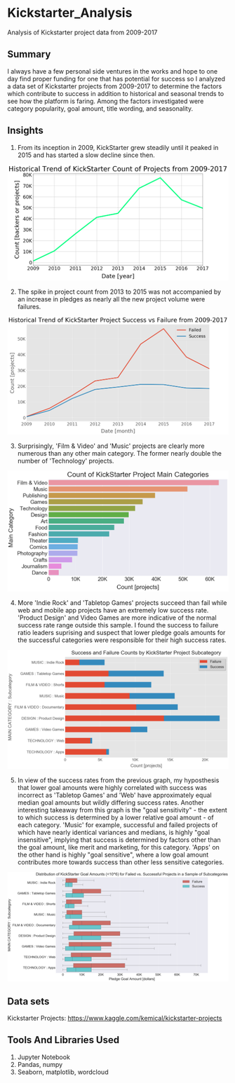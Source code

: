 # Kickstarter_Analysis
Analysis of Kickstarter project data from 2009-2017


## Summary 
I always have a few personal side ventures in the works and hope to one day find proper funding for one that has potential for success so I analyzed a data set of Kickstarter projects from 2009-2017 to determine the factors which contribute to success in addition to historical and seasonal trends to see how the platform is faring. Among the factors investigated were category popularity, goal amount, title wording, and seasonality.

## Insights

1. From its inception in 2009, KickStarter grew steadily until it peaked in 2015 and has started a slow decline since then.
<p align="center">
  <img src="https://github.com/GregMurray30/Kickstarter_Analysis/blob/master/year_trend.png" title="Historical Trend">
</p>



2.  The spike in project count from 2013 to 2015 was not accompanied by an increase in pledges as nearly all the new project volume were failures.
<p align="center">
  <img src="https://github.com/GregMurray30/Kickstarter_Analysis/blob/master/succ_fail_by_year.png" title="Success and Failure Trends">
</p>



3. Surprisingly, 'Film & Video' and 'Music' projects are clearly more numerous than any other main category. The former nearly double the number of 'Technology' projects. 
<p align="center">
  <img src="https://github.com/GregMurray30/Kickstarter_Analysis/blob/master/main_category_cnt.png" title="Main Category Counts">
</p>



4. More 'Indie Rock' and 'Tabletop Games' projects succeed than fail while web and mobile app projects have an extremely low success rate. 'Product Design' and Video Games are more indicative of the normal success rate range outside this sample. I found the success to failure ratio leaders suprising and suspect that lower pledge goals amounts for the successful categories were responsible for their high success rates.
<p align="center">
  <img src="https://github.com/GregMurray30/Kickstarter_Analysis/blob/master/succ_v_fail_subcat.png" title="Success vs Failure by Subcategory">
</p>



5.  In view of the success rates from the previous graph, my hyposthesis that lower goal amounts were highly correlated with success was incorrect as 'Tabletop Games' and 'Web' have approximately equal median goal amounts but wildly differing success rates. Another interesting takeaway from this graph is the "goal sensitivity" - the extent to which success is determined by a lower relative goal amount - of each category. 'Music' for example, successful and failed projects of which have nearly identical variances and medians, is highly "goal insensitive", implying that success is determined by factors other than the goal amount, like merit and marketing, for this category. 'Apps' on the other hand is highly "goal sensitive", where a low goal amount contributes more towards success than other less sensitive categories.
<p align="center">
  <img src="https://github.com/GregMurray30/Kickstarter_Analysis/blob/master/dist_succ_v_fail_subcat.png" title="Goal Amount Distribution by Subcategory">
</p>


## Data sets
Kickstarter Projects: https://www.kaggle.com/kemical/kickstarter-projects

## Tools And Libraries Used
1. Jupyter Notebook
2. Pandas, numpy
3. Seaborn, matplotlib, wordcloud
